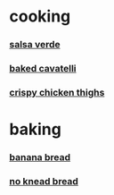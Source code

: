 # cooking
### [salsa verde](salsa_verde.md)
### [baked cavatelli](baked_cavatelli.md)
### [crispy chicken thighs](crispy_chicken_thighs.md)

# baking
### [banana bread](banana_bread.md)
### [no knead bread](no_knead_bread.md)
